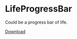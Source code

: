 # LifeProgressBar
 
Could be a progress bar of life.

[Download](https://github.com/JacobChengZhang/LifeProgressBar/releases)